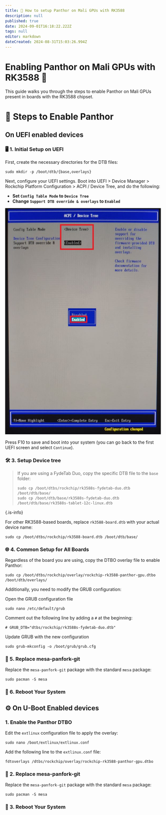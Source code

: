 ```yaml
---
title: 🐾 How to setup Panthor on Mali GPUs with RK3588
description: null
published: true
date: 2024-09-01T16:18:22.222Z
tags: null
editor: markdown
dateCreated: 2024-08-31T15:03:26.994Z
---
```


# Enabling Panthor on Mali GPUs with RK3588 🚀

This guide walks you through the steps to enable Panthor on Mali GPUs present in boards with the RK3588 chipset.

# 🔧 Steps to Enable Panthor

## On UEFI enabled devices

### 🖥️ 1. Initial Setup on UEFI

First, create the necessary directories for the DTB files:

```
sudo mkdir -p /boot/dtb/{base,overlays}
```

Next, configure your UEFI settings. Boot into UEFI > Device Manager > Rockchip Platform Configuration > ACPI / Device Tree, and do the following:

- **Set `Config Table Mode` to `Device Tree`**
- **Change `Support DTB override & overlays` to `Enabled`**

![](/panthor/enable_tree_dtb_in_uefi.jpg)

Press F10 to save and boot into your system (you can go back to the first UEFI screen and select `Continue`).

### 🛠️ 3. Setup Device tree

> If you are using a FydeTab Duo, copy the specific DTB file to the `base` folder:
>
> ```
> sudo cp /boot/dtbs/rockchip/rk3588s-fydetab-duo.dtb /boot/dtb/base/
> sudo cp /boot/dtb/base/rk3588s-fydetab-duo.dtb /boot/dtb/base/rk3588s-tablet-12c-linux.dtb
> ```

{.is-info}

For other RK3588-based boards, replace `rk3588-board.dtb` with your actual device name:

```
sudo cp /boot/dtbs/rockchip/rk3588-board.dtb /boot/dtb/base/
```

### 🌐 4. Common Setup for All Boards

Regardless of the board you are using, copy the DTBO overlay file to enable Panthor:

```
sudo cp /boot/dtbs/rockchip/overlay/rockchip-rk3588-panthor-gpu.dtbo /boot/dtb/overlays/
```

Additionally, you need to modify the GRUB configuration:

Open the GRUB configuration file

```
sudo nano /etc/default/grub
```

Comment out the following line by adding a `#` at the beginning:

```
# GRUB_DTB="dtbs/rockchip/rk3588s-fydetab-duo.dtb"
```

Update GRUB with the new configuration

```
sudo grub-mkconfig -o /boot/grub/grub.cfg
```

### 🔄 5. Replace mesa-panfork-git

Replace the `mesa-panfork-git` package with the standard `mesa` package:

```
sudo pacman -S mesa
```

### 🔁 6. Reboot Your System

## ⚙️ On U-Boot Enabled devices

### 1. Enable the Panthor DTBO

Edit the `extlinux` configuration file to apply the overlay:

```
sudo nano /boot/extlinux/extlinux.conf
```

Add the following line to the `extlinux.conf` file:

```
fdtoverlays /dtbs/rockchip/overlay/rockchip-rk3588-panthor-gpu.dtbo
```

### 🔄 2. Replace mesa-panfork-git

Replace the `mesa-panfork-git` package with the standard `mesa` package:

```
sudo pacman -S mesa
```

### 🔁 3. Reboot Your System
